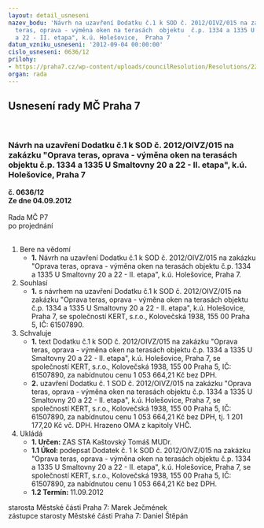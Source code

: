 ```yaml
---
layout: detail_usneseni
nazev_bodu: 'Návrh na uzavření Dodatku č.1 k SOD č. 2012/OIVZ/015 na zakázku "Oprava
  teras, oprava - výměna oken na terasách  objektu  č.p. 1334 a 1335 U Smaltovny 20
  a 22 - II. etapa", k.ú. Holešovice,  Praha 7     '
datum_vzniku_usneseni: '2012-09-04 00:00:00'
cislo_usneseni: 0636/12
prilohy:
- https://praha7.cz/wp-content/uploads/councilResolution/Resolutions/22554/47-12-dodatek_%c4%8d.1_-_op.doc
organ: rada
---
```

<div id="ucUsn_pList" class="usn">
	<span><h2>Usnesení rady MČ Praha 7 </h2>
<br></span><div class="standBody">
<span><h3>Návrh na uzavření Dodatku č.1 k SOD č. 2012/OIVZ/015 na zakázku "Oprava teras, oprava - výměna oken na terasách  objektu  č.p. 1334 a 1335 U Smaltovny 20 a 22 - II. etapa", k.ú. Holešovice,  Praha 7     </h3></span><div class="center">
		<strong>č. 0636/12</strong><br>
	</div>
<div class="center">
		<strong>Ze dne 04.09.2012</strong><br><br>
	</div>Rada MČ P7<br> po projednání<br><br><ol>
<li>Bere na vědomí<ul><li>
<strong>1.</strong> Návrh na uzavření Dodatku č.1 k SOD č. 2012/OIVZ/015 na zakázku "Oprava teras, oprava - výměna oken na terasách  objektu  č.p. 1334 a 1335 U Smaltovny 20 a 22 - II. etapa", k.ú. Holešovice,  Praha 7.</li></ul>
</li>
<li>Souhlasí<ul><li>
<strong>1.</strong> s návrhem na uzavření Dodatku č.1 k SOD č. 2012/OIVZ/015 na zakázku  "Oprava teras, oprava - výměna oken na terasách  objektu  č.p. 1334 a 1335 U Smaltovny 20 a 22 - II. etapa", k.ú. Holešovice,  Praha 7, se společností KERT, s.r.o., Kolovečská 1938, 155 00 Praha 5, IČ: 61507890.  </li></ul>
</li>
<li>Schvaluje<ul>
<li>
<strong>1.</strong> text  Dodatku č.1 k SOD č. 2012/OIVZ/015 na zakázku "Oprava teras, oprava - výměna oken na terasách  objektu  č.p. 1334 a 1335 U Smaltovny 20 a 22 - II. etapa", k.ú. Holešovice,  Praha 7, se společností KERT, s.r.o., Kolovečská 1938, 155 00 Praha 5, IČ: 61507890, za nabídnutou cenu  1 053 664,21 Kč bez DPH. </li>
<li>
<strong>2.</strong> uzavření Dodatku č. 1 SOD č. 2012/OIVZ/015 na zakázku "Oprava teras, oprava - výměna oken na terasách  objektu  č.p. 1334 a 1335 U Smaltovny 20 a 22 - II. etapa", k.ú. Holešovice,  Praha 7, se společností KERT, s.r.o., Kolovečská 1938, 155 00 Praha 5, IČ: 61507890, za nabídnutou cenu  1 053 664,21 Kč bez DPH, tj. 1 201 177,20 Kč vč. DPH. Hrazeno OMA z kapitoly VHČ.</li>
</ul>
</li>
<li>Ukládá<ul>
<li>
<strong>1. Určen: </strong>ZAS STA Kaštovský Tomáš MUDr.</li>
<li>
<strong>1.1 Úkol: </strong>podepsat Dodatek č. 1 k SOD č. 2012/OIVZ/015 na zakázku "Oprava teras, oprava - výměna oken na terasách  objektu  č.p. 1334 a 1335 U Smaltovny 20 a 22 - II. etapa", k.ú. Holešovice,  Praha 7, se společností  KERT, s.r.o., Kolovečská 1938, 155 00 Praha 5, IČ: 61507890, za nabídnutou cenu 1 053 664,21  Kč bez DPH. </li>
<li>
<strong>1.2 Termín: </strong>11.09.2012</li>
</ul>
</li>
</ol>starosta Městské části Praha 7: Marek Ječmének<br>zástupce starosty Městské části Praha 7: Daniel Štěpán 
</div>
</div>